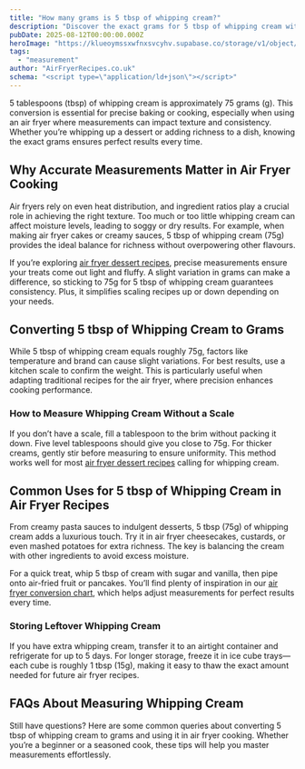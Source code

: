 ```yaml
---
title: "How many grams is 5 tbsp of whipping cream?"
description: "Discover the exact grams for 5 tbsp of whipping cream with our simple conversion guide—perfect for air fryer recipes!"
pubDate: 2025-08-12T00:00:00.000Z
heroImage: "https://klueoymssxwfnxsvcyhv.supabase.co/storage/v1/object/public/md/how-many-grams-is-5-tbsp-whipping-cream-34008b53.webp"
tags:
  - "measurement"
author: "AirFryerRecipes.co.uk"
schema: "<script type=\"application/ld+json\"></script>"
---
```


<p>5 tablespoons (tbsp) of whipping cream is approximately 75 grams (g). This conversion is essential for precise baking or cooking, especially when using an air fryer where measurements can impact texture and consistency. Whether you’re whipping up a dessert or adding richness to a dish, knowing the exact grams ensures perfect results every time.</p>  

<h2>Why Accurate Measurements Matter in Air Fryer Cooking</h2>  
<p>Air fryers rely on even heat distribution, and ingredient ratios play a crucial role in achieving the right texture. Too much or too little whipping cream can affect moisture levels, leading to soggy or dry results. For example, when making air fryer cakes or creamy sauces, 5 tbsp of whipping cream (75g) provides the ideal balance for richness without overpowering other flavours.</p>  

<p>If you’re exploring <a href=https://www.airfryerrecipe.co.uk/recipes>air fryer dessert recipes</a>, precise measurements ensure your treats come out light and fluffy. A slight variation in grams can make a difference, so sticking to 75g for 5 tbsp of whipping cream guarantees consistency. Plus, it simplifies scaling recipes up or down depending on your needs.</p>  

<h2>Converting 5 tbsp of Whipping Cream to Grams</h2>  
<p>While 5 tbsp of whipping cream equals roughly 75g, factors like temperature and brand can cause slight variations. For best results, use a kitchen scale to confirm the weight. This is particularly useful when adapting traditional recipes for the air fryer, where precision enhances cooking performance.</p>  

<h3>How to Measure Whipping Cream Without a Scale</h3>  
<p>If you don’t have a scale, fill a tablespoon to the brim without packing it down. Five level tablespoons should give you close to 75g. For thicker creams, gently stir before measuring to ensure uniformity. This method works well for most <a href=https://www.airfryerrecipe.co.uk/recipe-category/dessert>air fryer dessert recipes</a> calling for whipping cream.</p>  

<h2>Common Uses for 5 tbsp of Whipping Cream in Air Fryer Recipes</h2>  
<p>From creamy pasta sauces to indulgent desserts, 5 tbsp (75g) of whipping cream adds a luxurious touch. Try it in air fryer cheesecakes, custards, or even mashed potatoes for extra richness. The key is balancing the cream with other ingredients to avoid excess moisture.</p>  

<p>For a quick treat, whip 5 tbsp of cream with sugar and vanilla, then pipe onto air-fried fruit or pancakes. You’ll find plenty of inspiration in our <a href=https://www.airfryerrecipe.co.uk/air-fryer-conversion-chart>air fryer conversion chart</a>, which helps adjust measurements for perfect results every time.</p>  

<h3>Storing Leftover Whipping Cream</h3>  
<p>If you have extra whipping cream, transfer it to an airtight container and refrigerate for up to 5 days. For longer storage, freeze it in ice cube trays—each cube is roughly 1 tbsp (15g), making it easy to thaw the exact amount needed for future air fryer recipes.</p>  

<h2>FAQs About Measuring Whipping Cream</h2>  
<p>Still have questions? Here are some common queries about converting 5 tbsp of whipping cream to grams and using it in air fryer cooking. Whether you’re a beginner or a seasoned cook, these tips will help you master measurements effortlessly.</p>